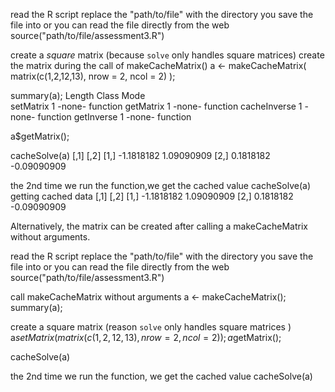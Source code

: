 read the R script
replace the "path/to/file" with the directory you save the file into
or you can read the file directly from the web
source("path/to/file/assessment3.R")

create a *square* matrix (because `solve` only handles square matrices)
create the matrix during the call of makeCacheMatrix()
a <- makeCacheMatrix( matrix(c(1,2,12,13), nrow = 2, ncol = 2) );

summary(a);
              Length Class  Mode    
setMatrix    1      -none- function
getMatrix    1      -none- function
cacheInverse 1      -none- function
getInverse   1      -none- function

a$getMatrix();


cacheSolve(a)
[,1]        [,2]
[1,] -1.1818182  1.09090909
[2,]  0.1818182 -0.09090909

the 2nd time we run the function,we get the cached value
cacheSolve(a)
getting cached data
[,1]        [,2]
[1,] -1.1818182  1.09090909
[2,]  0.1818182 -0.09090909

Alternatively, the matrix can be created after calling a makeCacheMatrix without arguments.

read the R script
replace the "path/to/file" with the directory you save the file into
or you can read the file directly from the web
source("path/to/file/assessment3.R")

call makeCacheMatrix without arguments
a <- makeCacheMatrix();
summary(a);



create a square matrix (reason `solve` only handles square matrices )
a$setMatrix( matrix(c(1,2,12,13), nrow = 2, ncol = 2) );
a$getMatrix();


cacheSolve(a)


the 2nd time we run the function, we get the cached value
cacheSolve(a)

